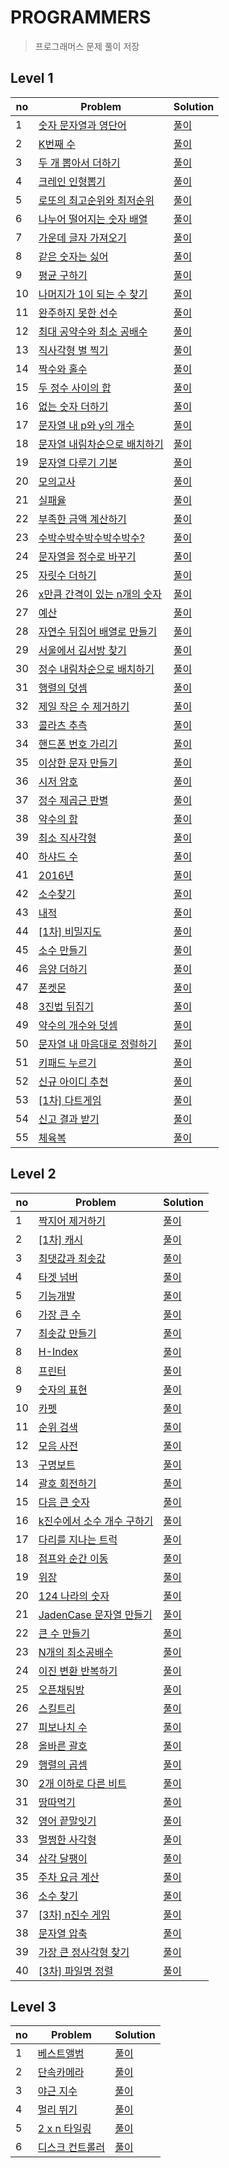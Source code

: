 # PROGRAMMERS 
> 프로그래머스 문제 풀이 저장

## Level 1
no|Problem|Solution
---|---|---
1|[숫자 문자열과 영단어](https://programmers.co.kr/learn/courses/30/lessons/81301?language=javascript)|[풀이](./Level_1/숫자문자열과영단어/solution.js)
2|[K번째 수](https://programmers.co.kr/learn/courses/30/lessons/42748?language=javascript)|[풀이](./Level_1/K번째수/solution.js)
3|[두 개 뽑아서 더하기](https://programmers.co.kr/learn/courses/30/lessons/68644?language=javascript)|[풀이](./Level_1/두개뽑아서더하기/solution.js)
4|[크레인 인형뽑기](https://programmers.co.kr/learn/courses/30/lessons/64061?language=javascript)|[풀이](./Level_1/크레인인형뽑기/solution.js)
5|[로또의 최고순위와 최저순위](https://programmers.co.kr/learn/courses/30/lessons/77484?language=javascript)|[풀이](./Level_1/로또의최고순위와최저순위/solution.js)
6|[나누어 떨어지는 숫자 배열](https://programmers.co.kr/learn/courses/30/lessons/12910?language=javascript)|[풀이](./Level_1/나누어떨어지는숫자배열/solution.js)
7|[가운데 글자 가져오기](https://programmers.co.kr/learn/courses/30/lessons/12903?language=javascript)|[풀이](./Level_1/가운데글자가져오기/solution.js)
8|[같은 숫자는 싫어](https://programmers.co.kr/learn/courses/30/lessons/12906?language=javascript)|[풀이](./Level_1/같은숫자는싫어/solution.js)
9|[평균 구하기](https://programmers.co.kr/learn/courses/30/lessons/12944?language=javascript)|[풀이](./Level_1/평균구하기/solution.js)
10|[나머지가 1이 되는 수 찾기](https://programmers.co.kr/learn/courses/30/lessons/87389?language=javascript)|[풀이](./Level_1/나머지가1이되는수찾기/solution.js)
11|[완주하지 못한 선수](https://programmers.co.kr/learn/courses/30/lessons/42576?language=javascript)|[풀이](./Level_1/완주하지못한선수/solution.js)
12|[최대 공약수와 최소 공배수](https://programmers.co.kr/learn/courses/30/lessons/12940?language=javascript)|[풀이](./Level_1/최대공약수와최소공배수/solution.js)
13|[직사각형 별 찍기](https://programmers.co.kr/learn/courses/30/lessons/12969?language=javascript)|[풀이](./Level_1/직사각형별찍기/solution.js)
14|[짝수와 홀수](https://programmers.co.kr/learn/courses/30/lessons/12937?language=javascript)|[풀이](./Level_1/짝수와홀수/solution.js)
15|[두 정수 사이의 합](https://programmers.co.kr/learn/courses/30/lessons/12912?language=javascript)|[풀이](./Level_1/두정수사이의합/solution.js)
16|[없는 숫자 더하기](https://programmers.co.kr/learn/courses/30/lessons/86051?language=javascript)|[풀이](./Level_1/없는숫자더하기/solution.js)
17|[문자열 내 p와 y의 개수](https://programmers.co.kr/learn/courses/30/lessons/12916?language=javascript)|[풀이](./Level_1/문자열내p와y의개수/solution.js)
18|[문자열 내림차순으로 배치하기](https://programmers.co.kr/learn/courses/30/lessons/12917?language=javascript)|[풀이](./Level_1/문자열내림차수능로배치하기/solution.js)
19|[문자열 다루기 기본](https://programmers.co.kr/learn/courses/30/lessons/12918?language=javascript)|[풀이](./Level_1/문자열다루기기본/solution.js)
20|[모의고사](https://programmers.co.kr/learn/courses/30/lessons/42840?language=javascript)|[풀이](./Level_1/모의고사/solution.js)
21|[실패율](https://programmers.co.kr/learn/courses/30/lessons/42889?language=javascript)|[풀이](./Level_1/실패율/solution.js)
22|[부족한 금액 계산하기](https://programmers.co.kr/learn/courses/30/lessons/82612?language=javascript)|[풀이](./Level_1/부족한금액계산하기/solution.js)
23|[수박수박수박수박수박수?](https://programmers.co.kr/learn/courses/30/lessons/12922?language=javascript)|[풀이](./Level_1/수박수박수박수박수박수/solution.js)
24|[문자열을 정수로 바꾸기](https://programmers.co.kr/learn/courses/30/lessons/12925?language=javascript)|[풀이](./Level_1/문자열을정수로바꾸기/solution.js)
25|[자릿수 더하기](https://programmers.co.kr/learn/courses/30/lessons/12931?language=javascript)|[풀이](./Level_1/자릿수더하기/solution.js)
26|[x만큼 간격이 있는 n개의 숫자](https://programmers.co.kr/learn/courses/30/lessons/12954?language=javascript)|[풀이](./Level_1/x만큼간격이있는n개의숫자/solution.js)
27|[예산](https://programmers.co.kr/learn/courses/30/lessons/12982?language=javascript)|[풀이](./Level_1/예산/solution.js)
28|[자연수 뒤집어 배열로 만들기](https://programmers.co.kr/learn/courses/30/lessons/12932?language=javascript)|[풀이](./Level_1/자연수뒤집어배열로만들기/solution.js)
29|[서울에서 김서방 찾기](https://programmers.co.kr/learn/courses/30/lessons/12919?language=javascript)|[풀이](./Level_1/서울에서김서방찾기/solution.js)
30|[정수 내림차순으로 배치하기](https://programmers.co.kr/learn/courses/30/lessons/12933?language=javascript)|[풀이](./Level_1/정수내림차순으로배치하기/solution.js)
31|[행렬의 덧셈](https://programmers.co.kr/learn/courses/30/lessons/12950?language=javascript)|[풀이](./Level_1/행렬의덧셈/solution.js)
32|[제일 작은 수 제거하기](https://programmers.co.kr/learn/courses/30/lessons/12935?language=javascript)|[풀이](./Level_1/제일작은수제거하기/solution.js)
33|[콜라츠 추측](https://programmers.co.kr/learn/courses/30/lessons/12943?language=javascript)|[풀이](./Level_1/콜라츠추측/solution.js)
34|[핸드폰 번호 가리기](https://programmers.co.kr/learn/courses/30/lessons/12948?language=javascript)|[풀이](./Level_1/핸드폰번호가리기/solution.js)
35|[이상한 문자 만들기](https://programmers.co.kr/learn/courses/30/lessons/12930?language=javascript)|[풀이](./Level_1/이상한문자만들기/solution.js)
36|[시저 암호](https://programmers.co.kr/learn/courses/30/lessons/12926?language=javascript)|[풀이](./Level_1/시저암호/solution.js)
37|[정수 제곱근 판별](https://programmers.co.kr/learn/courses/30/lessons/12934?language=javascript)|[풀이](./Level_1/정수제곱근판별/solution.js)
38|[약수의 합](https://programmers.co.kr/learn/courses/30/lessons/12928?language=javascript)|[풀이](./Level_1/약수의합/solution.js)
39|[최소 직사각형](https://programmers.co.kr/learn/courses/30/lessons/86491?language=javascript)|[풀이](./Level_1/최소직사각형/solution.js)
40|[하샤드 수](https://programmers.co.kr/learn/courses/30/lessons/12947?language=javascript)|[풀이](./Level_1/하샤드수/solution.js)
41|[2016년](https://programmers.co.kr/learn/courses/30/lessons/12901?language=javascript)|[풀이](./Level_1/2016년/solution.js)
42|[소수찾기](https://programmers.co.kr/learn/courses/30/lessons/12921?language=javascript)|[풀이](./Level_1/소수찾기/solution.js)
43|[내적](https://programmers.co.kr/learn/courses/30/lessons/70128?language=javascript)|[풀이](./Level_1/내적/solution.js)
44|[[1차] 비밀지도](https://programmers.co.kr/learn/courses/30/lessons/17681?language=javascript)|[풀이](./Level_1/[1차]비밀지도/solution.js)
45|[소수 만들기](https://programmers.co.kr/learn/courses/30/lessons/12977?language=javascript)|[풀이](./Level_1/소수만들기/solution.js)
46|[음양 더하기](https://programmers.co.kr/learn/courses/30/lessons/76501?language=javascript)|[풀이](./Level_1/음양더하기/solution.js)
47|[폰켓몬](https://programmers.co.kr/learn/courses/30/lessons/1845?language=javascript)|[풀이](./Level_1/폰켓몬/solution.js)
48|[3진법 뒤집기](https://programmers.co.kr/learn/courses/30/lessons/68935?language=javascript)|[풀이](./Level_1/3진법뒤집기/solution.js)
49|[약수의 개수와 덧셈](https://programmers.co.kr/learn/courses/30/lessons/77884?language=javascript)|[풀이](./Level_1/약수의개수와덧셈/solution.js)
50|[문자열 내 마음대로 정럴하기](https://programmers.co.kr/learn/courses/30/lessons/12915?language=javascript)|[풀이](./Level_1/문자열내마음대로정렬하기/solution.js)
51|[키패드 누르기](https://programmers.co.kr/learn/courses/30/lessons/67256?language=javascript)|[풀이](./Level_1/키패드누르기/solution.js)
52|[신규 아이디 추천](https://programmers.co.kr/learn/courses/30/lessons/72410?language=javascript)|[풀이](./Level_1/신규아이디추천/solution.js)
53|[[1차] 다트게임](https://programmers.co.kr/learn/courses/30/lessons/17682?language=javascript)|[풀이](./Level_1/[1차]다트게임/solution.js)
54|[신고 결과 받기](https://programmers.co.kr/learn/courses/30/lessons/92334?language=javascript)|[풀이](./Level_1/신고결과받기/solution.js)
55|[체육복](https://programmers.co.kr/learn/courses/30/lessons/42862?language=javascript)|[풀이](./Level_1/체육복/solution.js)

## Level 2
no|Problem|Solution
---|---|---
1|[짝지어 제거하기](https://programmers.co.kr/learn/courses/30/lessons/12973?language=javascript)|[풀이](./Level_2/짝지어제거하기/solution.js)
2|[[1차] 캐시](https://programmers.co.kr/learn/courses/30/lessons/17680?language=javascript)|[풀이](./Level_2/[1차]캐시/solution.js)
3|[최댓값과 최솟값](https://programmers.co.kr/learn/courses/30/lessons/12939?language=javascript)|[풀이](./Level_2/최댓값과최솟값/solution.js)
4|[타겟 넘버](https://programmers.co.kr/learn/courses/30/lessons/43165?language=javascript)|[풀이](./Level_2/타겟넘버/solution.js)
5|[기능개발](https://programmers.co.kr/learn/courses/30/lessons/42586?language=javascript)|[풀이](./Level_2/기능개발/solution.js)
6|[가장 큰 수](https://programmers.co.kr/learn/courses/30/lessons/42746?language=javascript)|[풀이](./Level_2/가장큰수/solution.js)
7|[최솟값 만들기](https://programmers.co.kr/learn/courses/30/lessons/12941?language=javascript)|[풀이](./Level_2/최솟값만들기/solution.js)
8|[H-Index](https://programmers.co.kr/learn/courses/30/lessons/42747?language=javascript)|[풀이](./Level_2/H-Index/solution.js)
8|[프린터](https://programmers.co.kr/learn/courses/30/lessons/42587?language=javascript)|[풀이](./Level_2/프린터/solution.js)
9|[숫자의 표현](https://programmers.co.kr/learn/courses/30/lessons/12924?language=javascript)|[풀이](./Level_2/숫자의표현/solution.js)
10|[카펫](https://programmers.co.kr/learn/courses/30/lessons/42842?language=javascript)|[풀이](./Level_2/카펫/solution.js)
11|[순위 검색](https://programmers.co.kr/learn/courses/30/lessons/72412?language=javascript)|[풀이](./Level_2/순위검색/solution.js)
12|[모음 사전](https://programmers.co.kr/learn/courses/30/lessons/84512?language=javascript)|[풀이](./Level_2/모음사전/solution.js)
13|[구명보트](https://programmers.co.kr/learn/courses/30/lessons/42885?language=javascript)|[풀이](./Level_2/구명보트/solution.js)
14|[괄호 회전하기](https://programmers.co.kr/learn/courses/30/lessons/76502?language=javascript)|[풀이](./Level_2/괄호회전하기/solution.js)
15|[다음 큰 숫자](https://programmers.co.kr/learn/courses/30/lessons/12911?language=javascript)|[풀이](./Level_2/다음큰숫자/solution.js)
16|[k진수에서 소수 개수 구하기](https://programmers.co.kr/learn/courses/30/lessons/92335?language=javascript)|[풀이](./Level_2/k진수에서소수개수구하기/solution.js)
17|[다리를 지나는 트럭](https://programmers.co.kr/learn/courses/30/lessons/42583?language=javascript)|[풀이](./Level_2/다리를지나는트럭/solution.js)
18|[점프와 순간 이동](https://programmers.co.kr/learn/courses/30/lessons/12980?language=javascript)|[풀이](./Level_2/점프와순간이동/solution.js)
19|[위장](https://programmers.co.kr/learn/courses/30/lessons/42578?language=javascript)|[풀이](./Level_2/위장/solution.js)
20|[124 나라의 숫자](https://programmers.co.kr/learn/courses/30/lessons/12899?language=javascript)|[풀이](./Level_2/124나라의숫자/solution.js)
21|[JadenCase 문자열 만들기](https://programmers.co.kr/learn/courses/30/lessons/12951?language=javascript)|[풀이](./Level_2/JadenCase문자열만들기/solution.js)
22|[큰 수 만들기](https://programmers.co.kr/learn/courses/30/lessons/42883?language=javascript)|[풀이](./Level_2/큰수만들기/solution.js)
23|[N개의 최소공배수](https://programmers.co.kr/learn/courses/30/lessons/12953?language=javascript)|[풀이](./Level_2/N개의최소공배수/solution.js)
24|[이진 변환 반복하기](https://programmers.co.kr/learn/courses/30/lessons/70129?language=javascript)|[풀이](./Level_2/이진변환반복하기/solution.js)
25|[오픈채팅방](https://programmers.co.kr/learn/courses/30/lessons/42888?language=javascript)|[풀이](./Level_2/오픈채팅방/solution.js)
26|[스킬트리](https://programmers.co.kr/learn/courses/30/lessons/49993?language=javascript)|[풀이](./Level_2/스킬트리/solution.js)
27|[피보나치 수](https://programmers.co.kr/learn/courses/30/lessons/12945?language=javascript)|[풀이](./Level_2/피보나치수/solution.js)
28|[올바른 괄호](https://programmers.co.kr/learn/courses/30/lessons/12909?language=javascript)|[풀이](./Level_2/올바른괄호/solution.js)
29|[행렬의 곱셈](https://programmers.co.kr/learn/courses/30/lessons/12949?language=javascript)|[풀이](./Level_2/행렬의곱셈/solution.js)
30|[2개 이하로 다른 비트](https://programmers.co.kr/learn/courses/30/lessons/77885?language=javascript)|[풀이](./Level_2/2개이하로다른비트/solution.js)
31|[땅따먹기](https://programmers.co.kr/learn/courses/30/lessons/12913?language=javascript)|[풀이](./Level_2/땅따먹기/solution.js)
32|[영어 끝말잇기](https://programmers.co.kr/learn/courses/30/lessons/12981?language=javascript)|[풀이](./Level_2/영어끝말잇기/solution.js)
33|[멀쩡한 사각형](https://programmers.co.kr/learn/courses/30/lessons/62048?language=javascript)|[풀이](./Level_2/멀쩡한사각형/solution.js)
34|[삼각 달팽이](https://programmers.co.kr/learn/courses/30/lessons/68645?language=javascript)|[풀이](./Level_2/삼각달팽이/solution.js)
35|[주차 요금 계산](https://programmers.co.kr/learn/courses/30/lessons/92341?language=javascript)|[풀이](./Level_2/주차요금계산/solution.js)
36|[소수 찾기](https://programmers.co.kr/learn/courses/30/lessons/42839?language=javascript)|[풀이](./Level_2/소수찾기/solution.js)
37|[[3차] n진수 게임](https://programmers.co.kr/learn/courses/30/lessons/17687?language=javascript)|[풀이](./Level_2/[3차]n진수게임/solution.js)
38|[문자열 압축](https://programmers.co.kr/learn/courses/30/lessons/60057?language=javascript)|[풀이](./Level_2/문자열압축/solution.js)
39|[가장 큰 정사각형 찾기](https://programmers.co.kr/learn/courses/30/lessons/12905?language=javascript)|[풀이](./Level_2/가장큰정사각형찾기/solution.js)
40|[[3차] 파일명 정렬](https://programmers.co.kr/learn/courses/30/lessons/17686?language=javascript)|[풀이](./Level_2/[3차]파일명정렬/solution.js)

## Level 3
no|Problem|Solution
---|---|---
1|[베스트앨범](https://programmers.co.kr/learn/courses/30/lessons/42579?language=javascript)|[풀이](./Level_3/베스트앨범/solution.js)
2|[단속카메라](https://programmers.co.kr/learn/courses/30/lessons/42884?language=javascript)|[풀이](./Level_3/단속카메라/solution.js)
3|[야근 지수](https://programmers.co.kr/learn/courses/30/lessons/12927?language=javascript)|[풀이](./Level_3/야근지수/solution.js)
4|[멀리 뛰기](https://programmers.co.kr/learn/courses/30/lessons/12914?language=javascript)|[풀이](./Level_3/멀리뛰기/solution.js)
5|[2 x n 타일링](https://programmers.co.kr/learn/courses/30/lessons/12900?language=javascript)|[풀이](./Level_3/2xn타일링/solution.js)
6|[디스크 컨트롤러](https://programmers.co.kr/learn/courses/30/lessons/42627?language=javascript)|[풀이](./Level_3/디스크컨트롤러/solution.js)